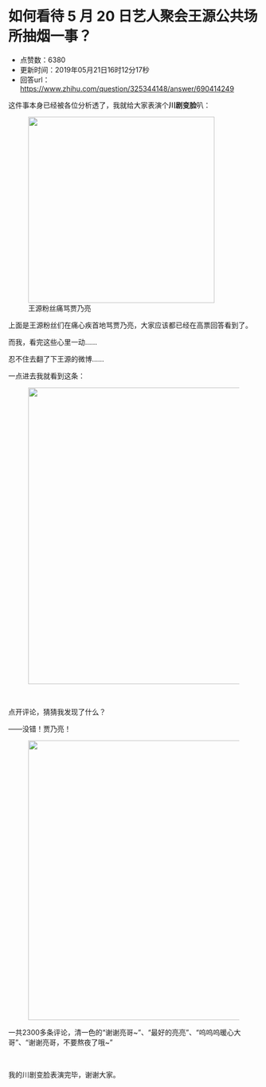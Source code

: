 # 如何看待 5 月 20 日艺人聚会王源公共场所抽烟一事？
- 点赞数：6380
- 更新时间：2019年05月21日16时12分17秒
- 回答url：https://www.zhihu.com/question/325344148/answer/690414249
<body>
 <p data-pid="CyrBAj3L">这件事本身已经被各位分析透了，我就给大家表演个<b>川剧变脸</b>叭：</p>
 <figure data-size="normal">
  <img src="https://pica.zhimg.com/50/v2-18f070fd26960c265a54189a4d5e53c1_720w.jpg?source=1940ef5c" data-size="normal" data-rawwidth="374" data-rawheight="4096" data-original-token="v2-18f070fd26960c265a54189a4d5e53c1" data-default-watermark-src="https://pic1.zhimg.com/50/v2-291b4f9f0bd58b52eb40fa410b882c30_720w.jpg?source=1940ef5c" class="content_image" width="374">
  <figcaption>
   王源粉丝痛骂贾乃亮
  </figcaption>
 </figure>
 <p data-pid="unAf_iWD">上面是王源粉丝们在痛心疾首地骂贾乃亮，大家应该都已经在高票回答看到了。</p>
 <p data-pid="2J-3kI-1">而我，看完这些心里一动……</p>
 <p data-pid="BFw5m2r_">忍不住去翻了下王源的微博……</p>
 <p data-pid="PpCiUl6N">一点进去我就看到这条：</p>
 <figure data-size="normal">
  <img src="https://pic1.zhimg.com/50/v2-dd21a350ebe7cc8027a46b9585e0930b_720w.jpg?source=1940ef5c" data-caption="" data-size="normal" data-rawwidth="596" data-rawheight="336" data-original-token="v2-dd21a350ebe7cc8027a46b9585e0930b" data-default-watermark-src="https://pic1.zhimg.com/50/v2-13dc337a0c786f053da17744b5f1115a_720w.jpg?source=1940ef5c" class="origin_image zh-lightbox-thumb" width="596" data-original="https://pic1.zhimg.com/v2-dd21a350ebe7cc8027a46b9585e0930b_r.jpg?source=1940ef5c">
 </figure>
 <p class="ztext-empty-paragraph"><br></p>
 <p data-pid="94jZDp8q">点开评论，猜猜我发现了什么？</p>
 <p data-pid="1KDeExdt">——没错！贾乃亮！</p>
 <figure data-size="normal">
  <img src="https://pic1.zhimg.com/50/v2-10a86f9a1177aeaf65c733d6430c714f_720w.jpg?source=1940ef5c" data-caption="" data-size="normal" data-rawwidth="562" data-rawheight="888" data-original-token="v2-10a86f9a1177aeaf65c733d6430c714f" data-default-watermark-src="https://picx.zhimg.com/50/v2-f21c8e53e2aabcd459f6a7bb08dd9197_720w.jpg?source=1940ef5c" class="origin_image zh-lightbox-thumb" width="562" data-original="https://picx.zhimg.com/v2-10a86f9a1177aeaf65c733d6430c714f_r.jpg?source=1940ef5c">
 </figure>
 <p data-pid="v4SIBnUR">一共2300多条评论，清一色的“谢谢亮哥~”、“最好的亮亮”、“呜呜呜暖心大哥”、“谢谢亮哥，不要熬夜了哦~”</p>
 <p class="ztext-empty-paragraph"><br></p>
 <p data-pid="QCsAOvbC">我的川剧变脸表演完毕，谢谢大家。</p>
 <p></p>
</body>